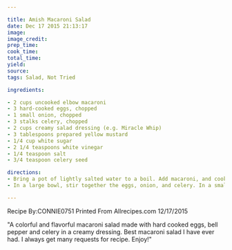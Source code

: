 ```yaml
---

title: Amish Macaroni Salad
date: Dec 17 2015 21:13:17
image:
image_credit:
prep_time:
cook_time:
total_time:
yield:
source:
tags: Salad, Not Tried

ingredients:

- 2 cups uncooked elbow macaroni
- 3 hard-cooked eggs, chopped
- 1 small onion, chopped
- 3 stalks celery, chopped
- 2 cups creamy salad dressing (e.g. Miracle Whip)
- 3 tablespoons prepared yellow mustard
- 1/4 cup white sugar
- 2 1/4 teaspoons white vinegar
- 1/4 teaspoon salt
- 3/4 teaspoon celery seed

directions:
- Bring a pot of lightly salted water to a boil. Add macaroni, and cook for 8 to 10 minutes, until tender. Drain, and set aside to cool.
- In a large bowl, stir together the eggs, onion, and celery. In a small bowl, stir together the salad dressing, mustard, white sugar, vinegar, salt and celery seed. Pour over the vegetables, and stir in macaroni until well blended. Cover and chill for at least 1 hour before serving.

---
```

Recipe By:CONNIE0751
Printed From Allrecipes.com 12/17/2015

"A colorful and flavorful macaroni salad made with hard cooked eggs, bell pepper and celery in a creamy dressing. Best macaroni salad I have ever had. I always get many requests for recipe. Enjoy!"
